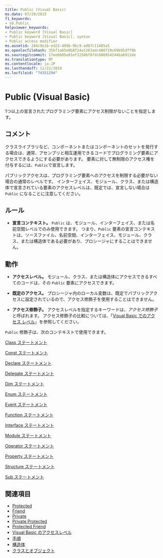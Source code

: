 ```yaml
---
title: Public (Visual Basic)
ms.date: 07/20/2015
f1_keywords:
- vb.Public
helpviewer_keywords:
- Public keyword [Visual Basic]
- Public keyword [Visual Basic], syntax
- Public access modifier
ms.assetid: 284c9e1b-ed23-499b-9bc9-ad87c11485a5
ms.openlocfilehash: 35bf1a65e0b8f24a1263adc480719c69b95dff9b
ms.sourcegitcommit: 17ee6605e01ef32506f8fdc686954244ba6911de
ms.translationtype: MT
ms.contentlocale: ja-JP
ms.lasthandoff: 11/22/2019
ms.locfileid: "74351294"
---
```

# <a name="public-visual-basic"></a>Public (Visual Basic)
1つ以上の宣言されたプログラミング要素にアクセス制限がないことを指定します。  
  
## <a name="remarks"></a>コメント  
 クラスライブラリなど、コンポーネントまたはコンポーネントのセットを発行する場合は、通常、アセンブリと相互運用できるコードでプログラミング要素にアクセスできるようにする必要があります。 要素に対して無制限のアクセス権を付与するには、`Public`で宣言します。  
  
 パブリックアクセスは、プログラミング要素へのアクセスを制限する必要がない場合の通常のレベルです。 インターフェイス、モジュール、クラス、または構造体で宣言されている要素のアクセスレベルは、既定では、宣言しない場合は `Public` になることに注意してください。  
  
## <a name="rules"></a>ルール  
  
- **宣言コンテキスト。** `Public` は、モジュール、インターフェイス、または名前空間レベルでのみ使用できます。 つまり、`Public` 要素の宣言コンテキストは、ソースファイル、名前空間、インターフェイス、モジュール、クラス、または構造体である必要があり、プロシージャにすることはできません。  
  
## <a name="behavior"></a>動作  
  
- **アクセスレベル。** モジュール、クラス、または構造体にアクセスできるすべてのコードは、その `Public` 要素にアクセスできます。  
  
- **既定のアクセス。** プロシージャ内のローカル変数は、既定でパブリックアクセスに設定されているので、アクセス修飾子を使用することはできません。  
  
- **アクセス修飾子。** アクセスレベルを指定するキーワードは、*アクセス修飾子*と呼ばれます。 アクセス修飾子の比較については、「[Visual Basic でのアクセス レベル](../../../visual-basic/programming-guide/language-features/declared-elements/access-levels.md)」を参照してください。  
  
 `Public` 修飾子は、次のコンテキストで使用できます。  
  
 [Class ステートメント](../../../visual-basic/language-reference/statements/class-statement.md)  
  
 [Const ステートメント](../../../visual-basic/language-reference/statements/const-statement.md)  
  
 [Declare ステートメント](../../../visual-basic/language-reference/statements/declare-statement.md)  
  
 [Delegate ステートメント](../../../visual-basic/language-reference/statements/delegate-statement.md)  
  
 [Dim ステートメント](../../../visual-basic/language-reference/statements/dim-statement.md)  
  
 [Enum ステートメント](../../../visual-basic/language-reference/statements/enum-statement.md)  
  
 [Event ステートメント](../../../visual-basic/language-reference/statements/event-statement.md)  
  
 [Function ステートメント](../../../visual-basic/language-reference/statements/function-statement.md)  
  
 [Interface ステートメント](../../../visual-basic/language-reference/statements/interface-statement.md)  
  
 [Module ステートメント](../../../visual-basic/language-reference/statements/module-statement.md)  
  
 [Operator ステートメント](../../../visual-basic/language-reference/statements/operator-statement.md)  
  
 [Property ステートメント](../../../visual-basic/language-reference/statements/property-statement.md)  
  
 [Structure ステートメント](../../../visual-basic/language-reference/statements/structure-statement.md)  
  
 [Sub ステートメント](../../../visual-basic/language-reference/statements/sub-statement.md)  
  
## <a name="see-also"></a>関連項目

- [Protected](../../../visual-basic/language-reference/modifiers/protected.md)
- [Friend](../../../visual-basic/language-reference/modifiers/friend.md)
- [Private](../../../visual-basic/language-reference/modifiers/private.md)
- [Private Protected](private-protected.md)
- [Protected Friend](protected-friend.md)
- [Visual Basic のアクセスレベル](../../../visual-basic/programming-guide/language-features/declared-elements/access-levels.md)
- [手順](../../../visual-basic/programming-guide/language-features/procedures/index.md)
- [構造体](../../../visual-basic/programming-guide/language-features/data-types/structures.md)
- [クラスとオブジェクト](../../../visual-basic/programming-guide/language-features/objects-and-classes/index.md)
